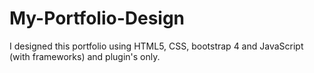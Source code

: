 # My-Portfolio-Design
I designed this portfolio using HTML5, CSS, bootstrap 4 and JavaScript (with frameworks) and plugin's only.
